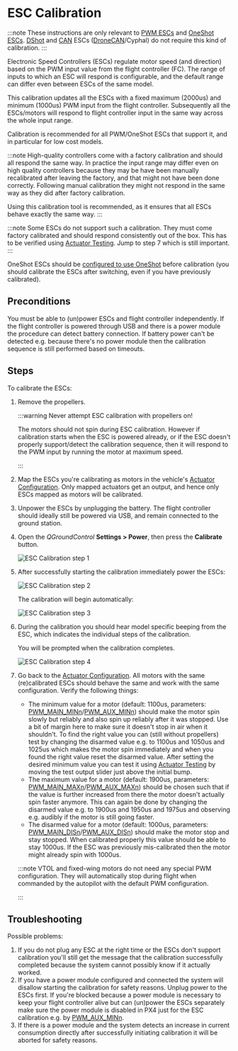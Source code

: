 # ESC Calibration

:::note
These instructions are only relevant to [PWM ESCs](../peripherals/pwm_escs_and_servo.md) and [OneShot ESCs](../peripherals/oneshot.md).
[DShot](../peripherals/dshot.md) and [CAN](../can/README.md) ESCs ([DroneCAN](../dronecan/escs.md)/Cyphal) do not require this kind of calibration.
:::

Electronic Speed Controllers (ESCs) regulate motor speed (and direction) based on the PWM input value from the flight controller (FC).
The range of inputs to which an ESC will respond is configurable, and the default range can differ even between ESCs of the same model.

This calibration updates all the ESCs with a fixed maximum (2000us) and minimum (1000us) PWM input from the flight controller.
Subsequently all the ESCs/motors will respond to flight controller input in the same way across the whole input range.

Calibration is recommended for all PWM/OneShot ESCs that support it, and in particular for low cost models.

:::note
High-quality controllers come with a factory calibration and should all respond the same way.
In practice the input range may differ even on high quality controllers because they may be have been manually recalibrated after leaving the factory, and that might not have been done correctly. Following manual calibration they might not respond in the same way as they did after factory calibration.

Using this calibration tool is recommended, as it ensures that all ESCs behave exactly the same way.
:::

:::note
Some ESCs do not support such a calibration. They must come factory calibrated and should respond consistently out of the box.
This has to be verified using [Actuator Testing](../config/actuators.md#actuator-testing). Jump to step 7 which is still important.
:::

OneShot ESCs should be [configured to use OneShot](../peripherals/oneshot.md#px4-configuration) before calibration (you should calibrate the ESCs after switching, even if you have previously calibrated).


## Preconditions

You must be able to (un)power ESCs and flight controller independently.
If the flight controller is powered through USB and there is a power module the procedure can detect battery connection.
If battery power can't be detected e.g. because there's no power module then the calibration sequence is still performed based on timeouts.


## Steps

To calibrate the ESCs:

1. Remove the propellers.

   :::warning
   Never attempt ESC calibration with propellers on!

   The motors should not spin during ESC calibration.
   However if calibration starts when the ESC is powered already, or if the ESC doesn't properly support/detect the calibration sequence, then it will respond to the PWM input by running the motor at maximum speed.

   :::
1. Map the ESCs you're calibrating as motors in the vehicle's [Actuator Configuration](../config/actuators.md).
   Only mapped actuators get an output, and hence only ESCs mapped as motors will be calibrated.

1. Unpower the ESCs by unplugging the battery.
   The flight controller should ideally still be powered via USB, and remain connected to the ground station.

1. Open the *QGroundControl* **Settings > Power**, then press the **Calibrate** button.

   ![ESC Calibration step 1](../../assets/qgc/setup/esc/qgc_esc_calibration.png)

1. After successfully starting the calibration immediately power the ESCs:

   ![ESC Calibration step 2](../../assets/qgc/setup/esc/esc_calibration_step_2.png)

   The calibration will begin automatically:

   ![ESC Calibration step 3](../../assets/qgc/setup/esc/esc_calibration_step_3.png)

1. During the calibration you should hear model specific beeping from the ESC, which indicates the individual steps of the calibration.

   You will be prompted when the calibration completes. 


   ![ESC Calibration step 4](../../assets/qgc/setup/esc/esc_calibration_step_4.png)

1. Go back to the [Actuator Configuration](../config/actuators.md).
   All motors with the same (re)calibrated ESCs should behave the same and work with the same configuration.
   Verify the following things:
   
   - The minimum value for a motor (default: 1100us, parameters: [PWM_MAIN_MINn](../advanced_config/parameter_reference.md#PWM_MAIN_MIN1)/[PWM_AUX_MINn](../advanced_config/parameter_reference.md#PWM_AUX_MIN1)) should make the motor spin slowly but reliably and also spin up reliably after it was stopped.
     Use a bit of margin here to make sure it doesn't stop in air when it shouldn't.
     To find the right value you can (still without propellers) test by changing the disarmed value e.g. to 1100us and 1050us and 1025us which makes the motor spin immediately and when you found the right value reset the disarmed value.
     After setting the desired minimum value you can test it using [Actuator Testing](../config/actuators.md#actuator-testing) by moving the test output slider just above the initial bump.
   - The maximum value for a motor (default: 1900us, parameters: [PWM_MAIN_MAXn](../advanced_config/parameter_reference.md#PWM_MAIN_MAX1)/[PWM_AUX_MAXn](../advanced_config/parameter_reference.md#PWM_AUX_MAX1)) should be chosen such that if the value is further increased from there the motor doesn't actually spin faster anymore.
     This can again be done by changing the disarmed value e.g. to 1900us and 1950us and 1975us and observing e.g. audibly if the motor is still going faster.
   - The disarmed value for a motor (default: 1000us, parameters: [PWM_MAIN_DISn](../advanced_config/parameter_reference.md#PWM_MAIN_DIS1)/[PWM_AUX_DISn](../advanced_config/parameter_reference.md#PWM_AUX_DIS1)) should make the motor stop and stay stopped.
     When calibrated properly this value should be able to stay 1000us.
     If the ESC was previously mis-calibrated then the motor might already spin with 1000us.


   :::note
   VTOL and fixed-wing motors do not need any special PWM configuration.
   They will automatically stop during flight when commanded by the autopilot with the default PWM configuration.

   :::

## Troubleshooting

Possible problems:

1. If you do not plug any ESC at the right time or the ESCs don't support calibration you'll still get the message that the calibration successfully completed because the system cannot possibly know if it actually worked.
1. If you have a power module configured and connected the system will disallow starting the calibration for safety reasons.
   Unplug power to the ESCs first. If you're blocked because a power module is necessary to keep your flight controller alive but can (un)power the ESCs separately make sure the power module is disabled in PX4 just for the ESC calibration e.g. by [PWM_AUX_MINn](../advanced_config/parameter_reference.md#PWM_AUX_MIN1).
1. If there is a power module and the system detects an increase in current consumption directly after successfully initiating calibration it will be aborted for safety reasons.

